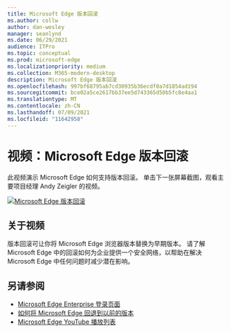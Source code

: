 ```yaml
---
title: Microsoft Edge 版本回滚
ms.author: collw
author: dan-wesley
manager: seanlynd
ms.date: 06/29/2021
audience: ITPro
ms.topic: conceptual
ms.prod: microsoft-edge
ms.localizationpriority: medium
ms.collection: M365-modern-desktop
description: Microsoft Edge 版本回滚
ms.openlocfilehash: 997bf68795ab7cd30935b36ecdf0a7d1854ad194
ms.sourcegitcommit: bce02a5ce2617bb37ee5d743365d50b5fc8e4aa1
ms.translationtype: MT
ms.contentlocale: zh-CN
ms.lasthandoff: 07/09/2021
ms.locfileid: "11642958"
---
```

# <a name="video-microsoft-edge-version-rollback"></a>视频：Microsoft Edge 版本回滚

此视频演示 Microsoft Edge 如何支持版本回滚。 单击下一张屏幕截图，观看主要项目经理 Andy Zeigler 的视频。

[![Microsoft Edge 版本回滚](media/microsoft-edge-video-version-rollback/0.png)](http://www.youtube.com/watch?v=pXhXHvKUa_c "Microsoft Edge version rollback")

## <a name="about-the-video"></a>关于视频

版本回滚可让你将 Microsoft Edge 浏览器版本替换为早期版本。 请了解 Microsoft Edge 中的回滚如何为企业提供一个安全网络，以帮助在解决 Microsoft Edge 中任何问题时减少潜在影响。

## <a name="see-also"></a>另请参阅

- [Microsoft Edge Enterprise 登录页面](https://aka.ms/EdgeEnterprise)
- [如何将 Microsoft Edge 回退到以前的版本](edge-learnmore-rollback.md)
- [Microsoft Edge YouTube 播放列表](https://www.youtube.com/playlist?list=PLXtHYVsvn_b-uXh1tMeYpT-0iD8tD3tFy)
